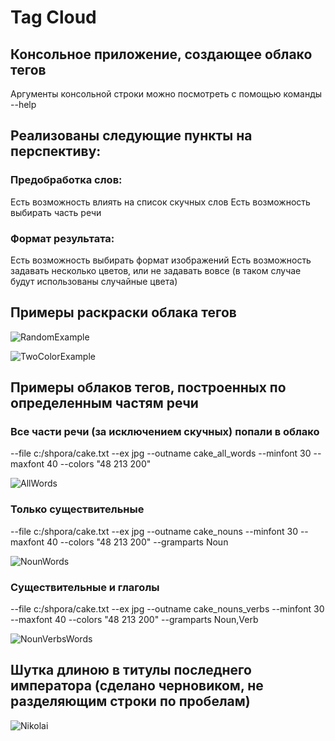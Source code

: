 ﻿# Tag Cloud

## Консольное приложение, создающее облако тегов
Аргументы консольной строки можно посмотреть с помощью команды --help

## Реализованы следующие пункты на перспективу:

### Предобработка слов:
Есть возможность влиять на список скучных слов
Есть возможность выбирать часть речи

### Формат результата:
Есть возможность выбирать формат изображений
Есть возможность задавать несколько цветов, или не задавать вовсе (в таком случае будут использованы случайные цвета)



## Примеры раскраски облака тегов

![RandomExample](https://github.com/CaptainBelyash/di/blob/master/TagCloud/examples/random_color_example.png)

![TwoColorExample](https://github.com/CaptainBelyash/di/blob/master/TagCloud/examples/two_color_example.png)

## Примеры облаков тегов, построенных по определенным частям речи

### Все части речи (за исключением скучных) попали в облако

--file c:/shpora/cake.txt --ex jpg --outname cake_all_words --minfont 30 --maxfont 40 --colors "48 213 200"

![AllWords](https://github.com/CaptainBelyash/di/blob/master/TagCloud/examples/cake_all_words.png)

### Только существительные

--file c:/shpora/cake.txt --ex jpg --outname cake_nouns --minfont 30 --maxfont 40 --colors "48 213 200" --gramparts Noun

![NounWords](https://github.com/CaptainBelyash/di/blob/master/TagCloud/examples/cake_nouns.png)

### Cуществительные и глаголы

--file c:/shpora/cake.txt --ex jpg --outname cake_nouns_verbs --minfont 30 --maxfont 40 --colors "48 213 200" --gramparts Noun,Verb

![NounVerbsWords](https://github.com/CaptainBelyash/di/blob/master/TagCloud/examples/cake_nouns_verbs.png)


## Шутка длиною в титулы последнего императора (сделано черновиком, не разделяющим строки по пробелам)

![Nikolai](https://github.com/CaptainBelyash/di/blob/master/TagCloud/examples/nikolai.png)

